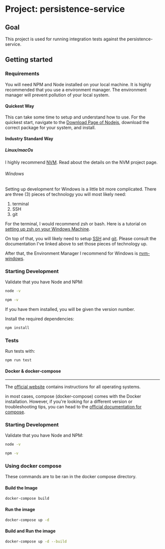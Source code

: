 # Project: persistence-service

## Goal

This project is used for running integration tests against the persistence-service.

## Getting started

### Requirements

You will need NPM and Node installed on your local machine. It is highly
recommended that you use a environment manager. The environment manager will
prevent pollution of your local system.

#### Quickest Way

This can take some time to setup and understand how to use. For the quickest
start, navigate to the [Download Page of Nodejs](https://nodejs.org/en/download/),
download the correct package for your system, and install.

#### Industry Standard Way

##### Linux/macOs

I highly recommend [NVM](https://github.com/nvm-sh/nvm).
Read about the details on the NVM project page.

###### Windows

Setting up development for Windows is a little bit more complicated. There are
three (3) pieces of technology you will most likely need:

1. terminal
2. SSH
3. git

For the terminal, I would recommend zsh or bash. Here is a tutorial on [setting
up zsh on your Windows Machine](https://dev.to/zinox9/installing-zsh-on-windows-37em).

On top of that, you will likely need to setup [SSH](https://docs.microsoft.com/en-us/windows/terminal/tutorials/ssh)
and [git](https://git-scm.com/download/win). Please consult the documentation
I've linked above to set those pieces of technology up.

After that, the Environment Manager I recommend for Windows is [nvm-windows](https://github.com/coreybutler/nvm-windows).

### Starting Development

Validate that you have Node and NPM:

```bash
node -v
```

```bash
npm -v
```

If you have them installed, you will be given the version number.

Install the required dependencies:

```bash
npm install
```

### Tests

Run tests with:

```bash
npm run test
```

#### Docker & docker-compose

---

The [official website](https://docs.docker.com/get-docker/) contains instructions
for all operating systems.

in most cases, compose (docker-compose) comes with the Docker installation.
However, if you're looking for a different version or troubleshooting tips, you
can head to the [official documentation for compose](https://docs.docker.com/compose/install/).

### Starting Development

Validate that you have Node and NPM:

```bash
node -v
```

```bash
npm -v
```

### Using docker compose

These commands are to be ran in the docker compose directory.

#### Build the Image

```bash
docker-compose build
```

#### Run the image

```bash
docker-compose up -d
```

#### Build and Run the image

```bash
docker-compose up -d --build
```
